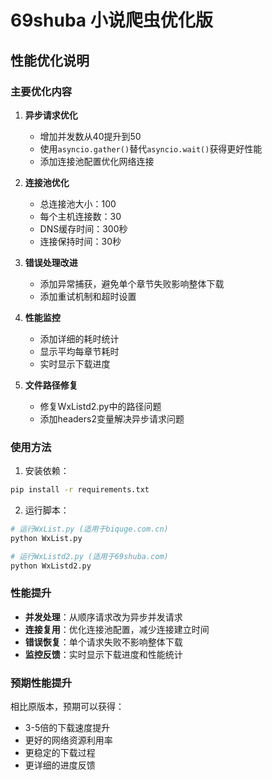 # 69shuba 小说爬虫优化版

## 性能优化说明

### 主要优化内容

1. **异步请求优化**
   - 增加并发数从40提升到50
   - 使用`asyncio.gather()`替代`asyncio.wait()`获得更好性能
   - 添加连接池配置优化网络连接

2. **连接池优化**
   - 总连接池大小：100
   - 每个主机连接数：30
   - DNS缓存时间：300秒
   - 连接保持时间：30秒

3. **错误处理改进**
   - 添加异常捕获，避免单个章节失败影响整体下载
   - 添加重试机制和超时设置

4. **性能监控**
   - 添加详细的耗时统计
   - 显示平均每章节耗时
   - 实时显示下载进度

5. **文件路径修复**
   - 修复WxListd2.py中的路径问题
   - 添加headers2变量解决异步请求问题

### 使用方法

1. 安装依赖：
```bash
pip install -r requirements.txt
```

2. 运行脚本：
```bash
# 运行WxList.py (适用于biquge.com.cn)
python WxList.py

# 运行WxListd2.py (适用于69shuba.com)
python WxListd2.py
```

### 性能提升

- **并发处理**：从顺序请求改为异步并发请求
- **连接复用**：优化连接池配置，减少连接建立时间
- **错误恢复**：单个请求失败不影响整体下载
- **监控反馈**：实时显示下载进度和性能统计

### 预期性能提升

相比原版本，预期可以获得：
- 3-5倍的下载速度提升
- 更好的网络资源利用率
- 更稳定的下载过程
- 更详细的进度反馈
